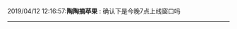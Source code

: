 2019/04/12 12:16:57:**陶陶摘苹果** : 确认下是今晚7点上线窗口吗
*************************************************************************************
